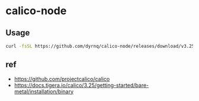 # calico-node

## Usage

```bash
curl -fsSL https://github.com/dyrnq/calico-node/releases/download/v3.25.0/calico-node-v3.25.0.linux-amd64.tar.gz | tar -xvz -C /usr/local/bin/
```

## ref

- <https://github.com/projectcalico/calico>
- <https://docs.tigera.io/calico/3.25/getting-started/bare-metal/installation/binary>
